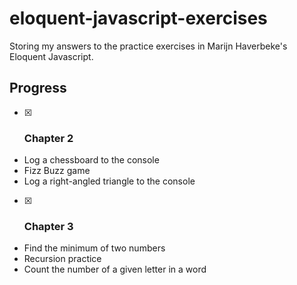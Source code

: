 # eloquent-javascript-exercises
 Storing my answers to the practice exercises in Marijn Haverbeke's Eloquent Javascript.

## Progress
- [x] ### Chapter 2
- Log a chessboard to the console
- Fizz Buzz game
- Log a right-angled triangle to the console


- [x] ### Chapter 3
- Find the minimum of two numbers
- Recursion practice
- Count the number of a given letter in a word